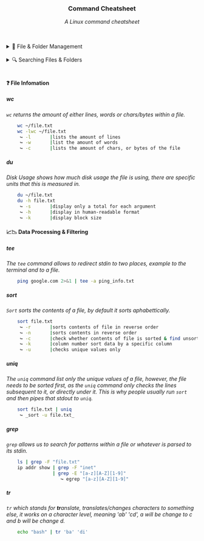 <div align="center">
    <h3>Command Cheatsheet</h3>
    <p>
        <em>A Linux command cheatsheet</em>
    </p>
</div>

<br>
<br>

<details>
    <summary>📂 File & Folder Management</summary>

|#|Command|Description|Example Link|
|:---|:---|:---|:---|
|FFM-01|`touch`|We use the touch command to create files, we can can create single or multiple files.|[View](#touch)|
|FFM-02|`mkdir`|We can us mkdir to create folders, either single or multiple, as well as entire folder structures.|[View](#mkdir)|
|FFM-03|`mv`|The move command can both move and rename files.|[View](#mv)|
|FFM-04|`cp`|This copies files, it can also copy a file with one name, and paste it as another name.|[View](#cp)|
|FFM-05|`rm`|The remove command, removes files only, however it can remove directories if not careful.|[View](#rm)|
|FFM-06|`rmdir`|Remove Direcctory is much like the `rm` command but for **empty** directories. If a directory is not empty, it will fail.|[View](#rmdir)|

##### touch
```sh 
    touch ~/file.txt
    touch ~/file1.txt ~/file2.txt
    touch ~/file{1..9}.txt
```

##### mkdir
```sh
    mkdir ~/folder
    mkdir ~/folder1 ~/folder2
    mkdir -p ~/folder/subfolder
```

##### mv
```sh
    mv ~/file1 ~/Documents/
    mv ~/file1 ~/file2 ~/Document/
       ↪ <command> <location> <destination>
    mv ~/filee ~/filei
       ↪ <command> <old-name> <new-name>
```

##### cp
```sh
    cp ~/file ~/Documents/
    cp ~/file1 ~/file2 ~/Documents
       ↪ <command> <location> <destination></destination>
```

##### rm
```sh
    rm ~/file
    rm ~/file1 ~/file2
    rm -r ~/folder/file
```

##### rmdir
```sh    
    rmdir ~/folder
```
</details>

<br>

<details>
    <summary>🔍 Searching Files & Folders</summary>

|#|Command|Description|Example Link|
|:---|:---|:---|:---|   
|SFF-01|`ls`|The list `ls` command is used to to view the contents of a directory.|[View](#ls)|
|SFF-02|`tree`|`tree` is much like the `ls -R` command, however it outputs the folder structure in a nice easy to read tree like format.|[View](#tree)|
|SFF-03|`globbing & Wildcards`|(\*/\*\*/\?/\[1-9]) are some of the globbing characters and we can using with commands, to perform tailored functions.|[View](#globbing--wildcards)|
|SFF-04|`find`|Use find to search for files in a specific directory, its a more sophisticated search function.|[View](#find)|
|SFF-05|`cat`|This concatenates a files, printing its contents to the terminal, we can also use globbing with this command.|[View](#cat)|
|SFF-06|`head`|This prints out the first 10 lines of a file, unless else specific.|[View](#head)|
|SFF-07|`tail`|This is the same as the `head` command, but for the end of a fail.|[View](#tail)|
|SFF-08|`less`|less opens the content of a file into its own program, allowing us to view, search and read files easier.|[View](#less)|

##### ls
```sh
    ls 
    ls -a
    ls -l
    ls -R
    ls -lah
```

##### tree
```sh
    tree .
```

##### Globbing & Wildcards
```sh
    echo ~/**/0[1-2]*/*.???
     ↪ *        |everything
     ↪ **       |recursive everything, includes folders
     ↪ ?        |any single char
     ↪ [1-9]    |range
```

##### find
```sh
    find ~/Desktop -type d -empty -delete
    find . -name "file.txt"
    find /var/log/ -type f -size 1M
```

##### cat
```sh
    cat ~/file.txt
    cat ~/f* 
```

##### head
```sh
    head ~/file.txt
    head -n 20 ~/file.txt
```

##### tail
```sh
    tail ~/file.txt
    tail -n 20 ~/file.txt
```

##### less
```sh
    less file.txt
     ↪ :50p      |move 50% of the file
     ↪ -N        |shows line numbers
     ↪ =         |show info on the page, including percentages
     ↪ /         |forward search
     ↪ ?         |backwards search
     ↪ q         |quit
```
</details>
 
<br>

#### ❓ File Infomation
##### wc
_`wc` returns the amount of either lines, words or chars/bytes within a file._

```sh
    wc ~/file.txt
    wc -lwc ~/file.txt 
     ↪ -l       |lists the amount of lines
     ↪ -w       |list the amount of words
     ↪ -c       |lists the amount of chars, or bytes of the file
```

##### du
_Disk Usage shows how much disk usage the file is using, there are specific units that this is measured in._

```sh
    du ~/file.txt 
    du -h file.txt
     ↪ -s       |display only a total for each argument
     ↪ -h       |display in human-readable format
     ↪ -k       |display block size
```

#### 📈📉 Data Processing & Filtering
##### tee
_The `tee` command allows to redirect stdin to two places, example to the terminal and to a file._

```sh
    ping google.com 2>&1 | tee -a ping_info.txt
```

##### sort
_`Sort` sorts the contents of a file, by default it sorts aphabettically._

```sh
    sort file.txt
     ↪ -r       |sorts contents of file in reverse order
     ↪ -n       |sorts contents in reverse order
     ↪ -c       |check whether contents of file is sorted & find unsorted elements
     ↪ -k       |column number sort data by a specific column
     ↪ -u       |checks unique values only
```

##### uniq
_The `uniq` command list only the unique values of a file, however, the file needs to be sorted first, as the `uniq`
command only checks the lines subsequent to it, or directly under it. This is why people usually run `sort` and then 
pipes that stdout to `uniq`._

```sh
    sort file.txt | uniq
     ↪ _sort -u file.txt_
```

##### grep
_`grep` allows us to search for patterns within a file or whatever is parsed to its stdin._

```sh
    ls | grep -F "file.txt"
    ip addr show | grep -F "inet"
                 | grep -E "[a-z][A-Z][1-9]"
                    ↪ egrep "[a-z][A-Z][1-9]" 
```

##### tr
_`tr` which stands for **tr**anslate, translates/changes characters to something else, it works on a character level, 
meaning 'ab' 'cd', a will be change to c and b will be change d._

```sh
    echo "bash" | tr 'ba' 'di'
```

